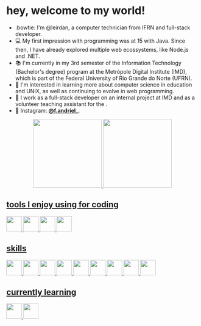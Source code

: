 # hey, welcome to my world!
- :bowtie: I'm @leirdan, a computer technician from IFRN and full-stack developer.
- 💻 My first impression with programming was at 15 with Java. Since then, I have already explored multiple web ecossystems, like Node.js and .NET. 
- 📚 I'm currently in my 3rd semester of the Information Technology (Bachelor's degree) program at the Metrópole Digital Institute (IMD), which is part of the Federal University of Rio Grande do Norte (UFRN).
- 🌱 I'm interested in learning more about computer science in education and UNIX, as well as continuing to evolve in web programming.
- 🚀 I work as a full-stack developer on an internal project at IMD and as a volunteer teaching assistant for the .
- 🎇 Instagram: [**@f.andriel_**](https://instagram.com/f.andriel_).

<div align="center">
<a href="https://github.com/leirdan">
<img loading="lazy" height="180em" src="https://github-readme-stats.vercel.app/api/top-langs/?username=leirdan&layout=compact&langs_count=8&theme=dracula"/>
<img loading="lazy" height="180em" src="https://github-readme-stats.vercel.app/api?username=leirdan&show_icons=true&theme=dracula&include_all_commits=true&count_private=true"/>
</div>

## tools I enjoy using for coding
<img loading="lazy" src="https://cdn.jsdelivr.net/gh/devicons/devicon@latest/icons/linux/linux-original.svg" width="40" height="40" /> <img loading="lazy" src="https://cdn.jsdelivr.net/gh/devicons/devicon@latest/icons/neovim/neovim-original.svg" width="40" height="40" />
<img loading="lazy" src="https://cdn.jsdelivr.net/gh/devicons/devicon@latest/icons/visualstudio/visualstudio-original.svg" width="40" height="40" />
<img loading="lazy" src="https://cdn.jsdelivr.net/gh/devicons/devicon@latest/icons/git/git-original.svg" width="40" height="40" />

## skills
<img loading="lazy" src="https://cdn.jsdelivr.net/gh/devicons/devicon@latest/icons/dotnetcore/dotnetcore-original.svg" width="40" height="40" /> <img loading="lazy" src="https://cdn.jsdelivr.net/gh/devicons/devicon/icons/bootstrap/bootstrap-original.svg" width="40" height="40" /> 
<img loading="lazy" src="https://cdn.jsdelivr.net/gh/devicons/devicon@latest/icons/c/c-original.svg" width="40" height="40" />
<img loading="lazy" src="https://cdn.jsdelivr.net/gh/devicons/devicon/icons/latex/latex-original.svg" width="40" height="40" />
<img loading="lazy" src="https://cdn.jsdelivr.net/gh/devicons/devicon/icons/microsoftsqlserver/microsoftsqlserver-plain-wordmark.svg" width="40" height="40" />
<img loading="lazy" src="https://cdn.jsdelivr.net/gh/devicons/devicon/icons/nodejs/nodejs-original.svg" width="40" height="40" /> 
<img loading="lazy" src="https://cdn.jsdelivr.net/gh/devicons/devicon/icons/spring/spring-original-wordmark.svg" width="40" height="40" />
<img loading="lazy" src="https://cdn.jsdelivr.net/gh/devicons/devicon/icons/mysql/mysql-plain-wordmark.svg" width="40" height="40"/>
<img loading="lazy" src="https://cdn.jsdelivr.net/gh/devicons/devicon@latest/icons/vuejs/vuejs-original.svg" width="40" height="40" />

## currently learning
<img loading="lazy" src="https://cdn.jsdelivr.net/gh/devicons/devicon@latest/icons/react/react-original.svg" width="40" height="40" /> <img src="https://cdn.jsdelivr.net/gh/devicons/devicon@latest/icons/cplusplus/cplusplus-original.svg" width="40" height="40" />

<!---
leirdan/leirdan is a ✨ special ✨ repository because its `README.md` (this file) appears on your GitHub profile.
You can click the Preview link to take a look at your changes.
--->
